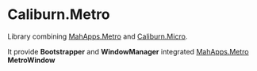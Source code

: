 Caliburn.Metro
==============

Library combining [MahApps.Metro](http://mahapps.com/MahApps.Metro/) and [Caliburn.Micro](http://caliburnmicro.codeplex.com/).

It provide **Bootstrapper** and **WindowManager** integrated  [MahApps.Metro](http://mahapps.com/MahApps.Metro/) **MetroWindow**

